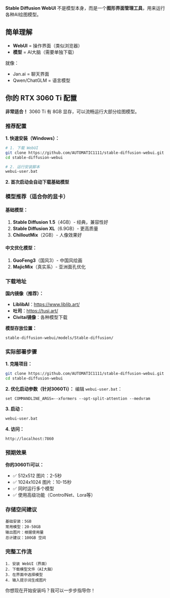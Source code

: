 **Stable Diffusion WebUI** 不是模型本身，而是一个**图形界面管理工具**，用来运行各种AI绘图模型。

## 简单理解

- **WebUI** = 操作界面（类似浏览器）
- **模型** = AI大脑（需要单独下载）

就像：
- Jan.ai = 聊天界面
- Qwen/ChatGLM = 语言模型

## 你的 RTX 3060 Ti 配置

**非常适合！** 3060 Ti 有 8GB 显存，可以流畅运行大部分绘图模型。

### 推荐配置

**1. 快速安装（Windows）：**
```bash
# 1. 下载 WebUI
git clone https://github.com/AUTOMATIC1111/stable-diffusion-webui.git
cd stable-diffusion-webui

# 2. 运行安装脚本
webui-user.bat
```

**2. 首次启动会自动下载基础模型**

### 模型推荐（适合你的显卡）

#### 基础模型：
1. **Stable Diffusion 1.5**（4GB）- 经典，兼容性好
2. **Stable Diffusion XL**（6.9GB）- 更高质量
3. **ChilloutMix**（2GB）- 人像效果好

#### 中文优化模型：
1. **GuoFeng3**（国风3）- 中国风绘画
2. **MajicMix**（真实系）- 亚洲面孔优化

### 下载地址

**国内镜像（推荐）：**
- **LiblibAI**：https://www.liblib.art/
- **吐司**：https://tusi.art/
- **Civitai镜像**：各种模型下载

**模型存放位置：**
```
stable-diffusion-webui/models/Stable-diffusion/
```

### 实际部署步骤

**1. 克隆项目：**
```bash
git clone https://github.com/AUTOMATIC1111/stable-diffusion-webui.git
cd stable-diffusion-webui
```

**2. 优化启动参数（针对3060Ti）：**
编辑 `webui-user.bat`：
```batch
set COMMANDLINE_ARGS=--xformers --opt-split-attention --medvram
```

**3. 启动：**
```bash
webui-user.bat
```

**4. 访问：**
```
http://localhost:7860
```

### 预期效果

**你的3060Ti可以：**
- ✅ 512x512 图片：2-5秒
- ✅ 1024x1024 图片：10-15秒  
- ✅ 同时运行多个模型
- ✅ 使用高级功能（ControlNet、Lora等）

### 存储空间建议

```
基础安装：5GB
常用模型：20-50GB
输出图片：根据使用量
总计建议：100GB 空间
```

### 完整工作流

```
1. 安装 WebUI（界面）
2. 下载模型文件（AI大脑）
3. 在界面中选择模型
4. 输入提示词生成图片
```

你想现在开始安装吗？我可以一步步指导你！